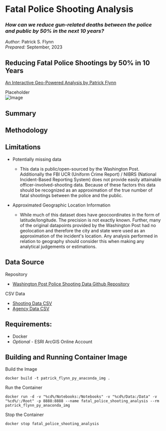 # Fatal Police Shooting Analysis
### *How can we reduce gun-related deaths between the police and public by 50% in the next 10 years?* ###

*Author*: Patrick S. Flynn  
*Prepared:* September, 2023

## Reducing Fatal Police Shootings by 50% in 10 Years
[An Interactive Geo-Powered Analysis by Patrick Flynn](https://link.com)

Placeholder  
![Image](https://patrickflynngis.maps.arcgis.com/sharing/rest/content/items/8c645ec3844a41e2b55d2b1ee30d34b9/info/thumbnail/thumbnail.jpeg?token=d7mWnQJD2i7bRDG4J6-Au4LQitTC-ItQJ_Ph214V9n5T8JnQpMmOgWPAoTvgpuS3R318GxNPRZV_ZNmktQUxi5dTfouS0MCbOAYxU4BVGeLIQIWBUZurW407MwEORXyybr59K-Q59OW9jgVupXW6Ds5bNYALYfxgD39E44IVFwAcLrOuipGRicivpxwqPHFLNBxKy1kgVIhqA4Hz5kOYm8nT9nm_APQpt2kwJ5scMAY)

## Summary
## Methodology

## Limitations
- Potentially missing data
    - This data is public/open-sourced by the Washington Post.  Additionally the FBI UCR (Uniform Crime Report) / NIBRS (National Incident-Based Reporting System) does not provide easily attainable officer-involved-shooting data. Because of these factors this data should be recognized as an approximation of the true number of fatal shootings between the police and the public.  

- Approximated Geographic Location Information
    - While much of this dataset does have geocoordinates in the form of latitude/longitude. The precision is not exactly known. Further, many of the original datapoints provided by the Washington Post had no geolocation and therefore the city and state were used as an approximation of the incident's location. Any analysis performed in relation to geography should consider this when making any analytical judgements or estimations.

## Data Source
Repository
- [Washington Post Police Shooting Data Github Repository](https://github.com/washingtonpost/data-police-shootings/)  

CSV Data
- [Shooting Data CSV](https://github.com/washingtonpost/data-police-shootings/blob/master/v2/fatal-police-shootings-data.csv)
- [Agency Data CSV](https://github.com/washingtonpost/data-police-shootings/blob/master/v2/fatal-police-shootings-agencies.csv)

## Requirements:
- Docker
- *Optional* - ESRI ArcGIS Online Account

## Building and Running Container Image


Build the Image  
```
docker build -t patrick_flynn_py_anaconda_img .
```

Run the Container
```
docker run -d -v "%cd%/Notebooks:/Notebooks" -v "%cd%/Data:/Data" -v "%cd%/:/Root" -p 8888:8888 --name fatal_police_shooting_analysis --rm patrick_flynn_py_anaconda_img
```

Stop the Container
```
docker stop fatal_police_shooting_analysis
```
